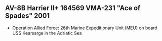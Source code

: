 ## AV-8B Harrier II+ 164569 VMA-231 "Ace of Spades" 2001

- Operation Allied Force: 26th Marine Expeditionary Unit (MEU) on board USS Kearsarge in the Adriatic Sea
